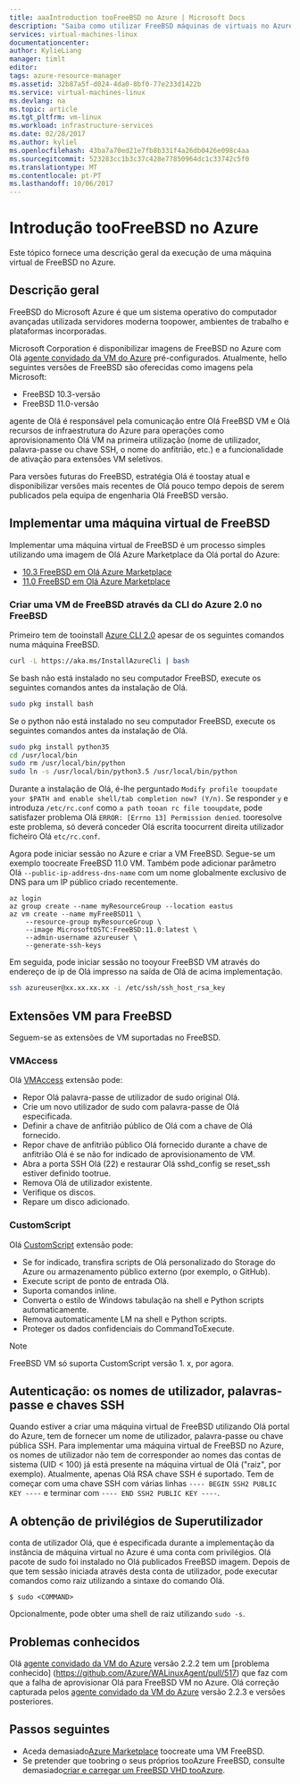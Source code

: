 ```yaml
---
title: aaaIntroduction tooFreeBSD no Azure | Microsoft Docs
description: "Saiba como utilizar FreeBSD máquinas de virtuais no Azure"
services: virtual-machines-linux
documentationcenter: 
author: KylieLiang
manager: timlt
editor: 
tags: azure-resource-manager
ms.assetid: 32b87a5f-d024-4da0-8bf0-77e233d1422b
ms.service: virtual-machines-linux
ms.devlang: na
ms.topic: article
ms.tgt_pltfrm: vm-linux
ms.workload: infrastructure-services
ms.date: 02/28/2017
ms.author: kyliel
ms.openlocfilehash: 43ba7a70ed21e7fb8b331f4a26db0426e098c4aa
ms.sourcegitcommit: 523283cc1b3c37c428e77850964dc1c33742c5f0
ms.translationtype: MT
ms.contentlocale: pt-PT
ms.lasthandoff: 10/06/2017
---
```

# <a name="introduction-toofreebsd-on-azure"></a>Introdução tooFreeBSD no Azure
Este tópico fornece uma descrição geral da execução de uma máquina virtual de FreeBSD no Azure.

## <a name="overview"></a>Descrição geral
FreeBSD do Microsoft Azure é que um sistema operativo do computador avançadas utilizada servidores moderna toopower, ambientes de trabalho e plataformas incorporadas.

Microsoft Corporation é disponibilizar imagens de FreeBSD no Azure com Olá [agente convidado da VM do Azure](https://github.com/Azure/WALinuxAgent/) pré-configurados. Atualmente, hello seguintes versões de FreeBSD são oferecidas como imagens pela Microsoft:

- FreeBSD 10.3-versão
- FreeBSD 11.0-versão

agente de Olá é responsável pela comunicação entre Olá FreeBSD VM e Olá recursos de infraestrutura do Azure para operações como aprovisionamento Olá VM na primeira utilização (nome de utilizador, palavra-passe ou chave SSH, o nome do anfitrião, etc.) e a funcionalidade de ativação para extensões VM seletivos.

Para versões futuras do FreeBSD, estratégia Olá é toostay atual e disponibilizar versões mais recentes de Olá pouco tempo depois de serem publicados pela equipa de engenharia Olá FreeBSD versão.

## <a name="deploying-a-freebsd-virtual-machine"></a>Implementar uma máquina virtual de FreeBSD
Implementar uma máquina virtual de FreeBSD é um processo simples utilizando uma imagem de Olá Azure Marketplace da Olá portal do Azure:

- [10.3 FreeBSD em Olá Azure Marketplace](https://azure.microsoft.com/marketplace/partners/microsoft/freebsd103/)
- [11.0 FreeBSD em Olá Azure Marketplace](https://azure.microsoft.com/marketplace/partners/microsoft/freebsd110/)

### <a name="create-a-freebsd-vm-through-azure-cli-20-on-freebsd"></a>Criar uma VM de FreeBSD através da CLI do Azure 2.0 no FreeBSD
Primeiro tem de tooinstall [Azure CLI 2.0](https://docs.microsoft.com/cli/azure/get-started-with-azure-cli) apesar de os seguintes comandos numa máquina FreeBSD.

```bash 
curl -L https://aka.ms/InstallAzureCli | bash
```

Se bash não está instalado no seu computador FreeBSD, execute os seguintes comandos antes da instalação de Olá. 

```bash
sudo pkg install bash
```

Se o python não está instalado no seu computador FreeBSD, execute os seguintes comandos antes da instalação de Olá. 

```bash
sudo pkg install python35
cd /usr/local/bin 
sudo rm /usr/local/bin/python 
sudo ln -s /usr/local/bin/python3.5 /usr/local/bin/python
```

Durante a instalação de Olá, é-lhe perguntado `Modify profile tooupdate your $PATH and enable shell/tab completion now? (Y/n)`. Se responder `y` e introduza `/etc/rc.conf` como `a path tooan rc file tooupdate`, pode satisfazer problema Olá `ERROR: [Errno 13] Permission denied`. tooresolve este problema, só deverá conceder Olá escrita toocurrent direita utilizador ficheiro Olá `etc/rc.conf`.

Agora pode iniciar sessão no Azure e criar a VM FreeBSD. Segue-se um exemplo toocreate FreeBSD 11.0 VM. Também pode adicionar parâmetro Olá `--public-ip-address-dns-name` com um nome globalmente exclusivo de DNS para um IP público criado recentemente. 

```azurecli
az login 
az group create --name myResourceGroup --location eastus
az vm create --name myFreeBSD11 \
    --resource-group myResourceGroup \
    --image MicrosoftOSTC:FreeBSD:11.0:latest \
    --admin-username azureuser \
    --generate-ssh-keys
```

Em seguida, pode iniciar sessão no tooyour FreeBSD VM através do endereço de ip de Olá impresso na saída de Olá de acima implementação. 

```bash
ssh azureuser@xx.xx.xx.xx -i /etc/ssh/ssh_host_rsa_key
```   

## <a name="vm-extensions-for-freebsd"></a>Extensões VM para FreeBSD
Seguem-se as extensões de VM suportadas no FreeBSD.

### <a name="vmaccess"></a>VMAccess
Olá [VMAccess](https://github.com/Azure/azure-linux-extensions/tree/master/VMAccess) extensão pode:

* Repor Olá palavra-passe de utilizador de sudo original Olá.
* Crie um novo utilizador de sudo com palavra-passe de Olá especificada.
* Definir a chave de anfitrião público de Olá com a chave de Olá fornecido.
* Repor chave de anfitrião público Olá fornecido durante a chave de anfitrião Olá é se não for indicado de aprovisionamento de VM.
* Abra a porta SSH Olá (22) e restaurar Olá sshd_config se reset_ssh estiver definido tootrue.
* Remova Olá de utilizador existente.
* Verifique os discos.
* Repare um disco adicionado.

### <a name="customscript"></a>CustomScript
Olá [CustomScript](https://github.com/Azure/azure-linux-extensions/tree/master/CustomScript) extensão pode:

* Se for indicado, transfira scripts de Olá personalizado do Storage do Azure ou armazenamento público externo (por exemplo, o GitHub).
* Execute script de ponto de entrada Olá.
* Suporta comandos inline.
* Converta o estilo de Windows tabulação na shell e Python scripts automaticamente.
* Remova automaticamente LM na shell e Python scripts.
* Proteger os dados confidenciais do CommandToExecute.

> [!NOTE]
> FreeBSD VM só suporta CustomScript versão 1. x, por agora.  

## <a name="authentication-user-names-passwords-and-ssh-keys"></a>Autenticação: os nomes de utilizador, palavras-passe e chaves SSH
Quando estiver a criar uma máquina virtual de FreeBSD utilizando Olá portal do Azure, tem de fornecer um nome de utilizador, palavra-passe ou chave pública SSH.
Para implementar uma máquina virtual de FreeBSD no Azure, os nomes de utilizador não tem de corresponder ao nomes das contas de sistema (UID < 100) já está presente na máquina virtual de Olá ("raiz", por exemplo).
Atualmente, apenas Olá RSA chave SSH é suportado. Tem de começar com uma chave SSH com várias linhas `---- BEGIN SSH2 PUBLIC KEY ----` e terminar com `---- END SSH2 PUBLIC KEY ----`.

## <a name="obtaining-superuser-privileges"></a>A obtenção de privilégios de Superutilizador
conta de utilizador Olá, que é especificada durante a implementação da instância de máquina virtual no Azure é uma conta com privilégios. Olá pacote de sudo foi instalado no Olá publicados FreeBSD imagem.
Depois de que tem sessão iniciada através desta conta de utilizador, pode executar comandos como raiz utilizando a sintaxe do comando Olá.

```
$ sudo <COMMAND>
```

Opcionalmente, pode obter uma shell de raiz utilizando `sudo -s`.

## <a name="known-issues"></a>Problemas conhecidos
Olá [agente convidado da VM do Azure](https://github.com/Azure/WALinuxAgent/) versão 2.2.2 tem um [problema conhecido] (https://github.com/Azure/WALinuxAgent/pull/517) que faz com que a falha de aprovisionar Olá para FreeBSD VM no Azure. Olá correção capturada pelos [agente convidado da VM do Azure](https://github.com/Azure/WALinuxAgent/) versão 2.2.3 e versões posteriores. 

## <a name="next-steps"></a>Passos seguintes
* Aceda demasiado[Azure Marketplace](https://azure.microsoft.com/marketplace/partners/microsoft/freebsd110/) toocreate uma VM FreeBSD.
* Se pretender que toobring o seus próprios tooAzure FreeBSD, consulte demasiado[criar e carregar um FreeBSD VHD tooAzure](classic/freebsd-create-upload-vhd.md).
